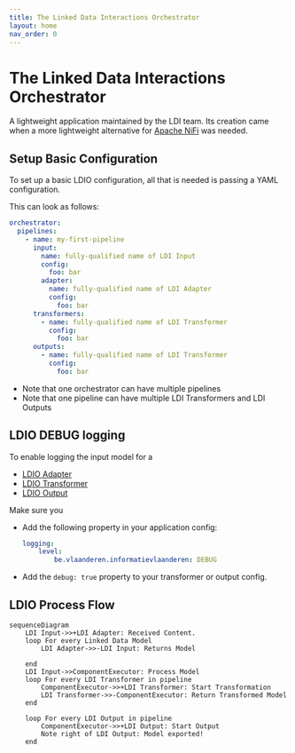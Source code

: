 ```yaml
---
title: The Linked Data Interactions Orchestrator
layout: home
nav_order: 0
---
```


# The Linked Data Interactions Orchestrator

A lightweight application maintained by the LDI team. Its creation came when a more lightweight alternative for [Apache NiFi] was needed.

## Setup Basic Configuration

To set up a basic LDIO configuration, all that is needed is passing a YAML configuration.

This can look as follows:

````yaml
orchestrator:
  pipelines:
    - name: my-first-pipeline
      input:
        name: fully-qualified name of LDI Input
        config:
          foo: bar
        adapter:
          name: fully-qualified name of LDI Adapter
          config:
            foo: bar
      transformers:
        - name: fully-qualified name of LDI Transformer
          config:
            foo: bar
      outputs:
        - name: fully-qualified name of LDI Transformer
          config:
            foo: bar
````

- Note that one orchestrator can have multiple pipelines 
- Note that one pipeline can have multiple LDI Transformers and LDI Outputs 

## LDIO DEBUG logging

To enable logging the input model for a 
* [LDIO Adapter](./ldio-adapters)
* [LDIO Transformer](./ldio-transformers)
* [LDIO Output](./ldio-outputs)

Make sure you 

* Add the following property in your application config:
    ````yaml
    logging:
        level:
            be.vlaanderen.informatievlaanderen: DEBUG
    ````
* Add the ```debug: true``` property to your transformer or output config.

## LDIO Process Flow 

````mermaid
sequenceDiagram
    LDI Input->>+LDI Adapter: Received Content.
    loop For every Linked Data Model
        LDI Adapter->>-LDI Input: Returns Model
        
    end
    LDI Input->>ComponentExecutor: Process Model
    loop For every LDI Transformer in pipeline
        ComponentExecutor->>+LDI Transformer: Start Transformation
        LDI Transformer->>-ComponentExecutor: Return Transformed Model
    end

    loop For every LDI Output in pipeline
        ComponentExecutor->>+LDI Output: Start Output
        Note right of LDI Output: Model exported!
    end
````


[Apache NiFi]: https://nifi.apache.org/
